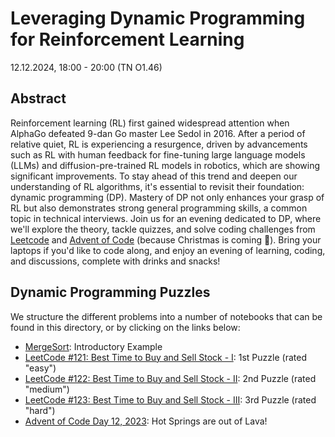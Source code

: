 # Leveraging Dynamic Programming for Reinforcement Learning
12.12.2024, 18:00 - 20:00 (TN O1.46)


## Abstract
Reinforcement learning (RL) first gained widespread attention when AlphaGo defeated 9-dan Go master Lee Sedol in 2016. After a period of relative quiet, RL is experiencing a resurgence, driven by advancements such as RL with human feedback for fine-tuning large language models (LLMs) and diffusion-pre-trained RL models in robotics, which are showing significant improvements.
To stay ahead of this trend and deepen our understanding of RL algorithms, it's essential to revisit their foundation: dynamic programming (DP). Mastery of DP not only enhances your grasp of RL but also demonstrates strong general programming skills, a common topic in technical interviews.
Join us for an evening dedicated to DP, where we'll explore the theory, tackle quizzes, and solve coding challenges from [Leetcode](https://leetcode.com/problemset/) and [Advent of Code](https://adventofcode.com/) (because Christmas is coming 🙂).
Bring your laptops if you'd like to code along, and enjoy an evening of learning, coding, and discussions, complete with drinks and snacks!


## Dynamic Programming Puzzles

We structure the different problems into a number of notebooks that can be found in this directory, or by clicking on the links below:

- [MergeSort](merge_sort.ipynb): Introductory Example
- [LeetCode #121: Best Time to Buy and Sell Stock - I](https://leetcode.com/problems/best-time-to-buy-and-sell-stock): 1st Puzzle (rated "easy")
- [LeetCode #122: Best Time to Buy and Sell Stock - II](https://leetcode.com/problems/best-time-to-buy-and-sell-stock-ii): 2nd Puzzle (rated "medium")
- [LeetCode #123: Best Time to Buy and Sell Stock - III](https://leetcode.com/problems/best-time-to-buy-and-sell-stock-iii): 3rd Puzzle (rated "hard")
- [Advent of Code Day 12, 2023](https://adventofcode.com/2023/day/12): Hot Springs are out of Lava!
